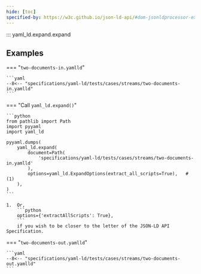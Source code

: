 ```yaml
---
hide: [toc]
specified-by: https://w3c.github.io/json-ld-api/#dom-jsonldprocessor-expand
---
```


::: yaml_ld.expand.expand


## Examples

=== "`two-documents-in.yamlld`"

    ```yaml
    --8<-- "specifications/yaml-ld/tests/cases/streams/two-documents-in.yamlld"
    ```

=== "Call `yaml_ld.expand()`"

    ```python
    from pathlib import Path
    import pyyaml
    import yaml_ld

    pyyaml.dumps(
        yaml_ld.expand(
            document=Path(
                'specifications/yaml-ld/tests/cases/streams/two-documents-in.yamlld'
            ),
            options=yaml_ld.ExpandOptions(extract_all_scripts=True),   # (1)
        ),
    )
    ```

    1.  Or,
        ```python
        options={'extractAllScripts': True},
        ```
        if you wish to be closer to the letter of the JSON-LD API Specification.

=== "`two-documents-out.yamlld`"

    ```yaml
    --8<-- "specifications/yaml-ld/tests/cases/streams/two-documents-out.yamlld"
    ```
